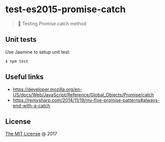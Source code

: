 # test-es2015-promise-catch

> :ledger: Testing Promise.catch method

## Unit tests

Use Jasmine to setup unit test:

```
$ npm test
```

## Useful links

* https://developer.mozilla.org/en-US/docs/Web/JavaScript/Reference/Global_Objects/Promise/catch
* https://remysharp.com/2014/11/19/my-five-promise-patterns#always-end-with-a-catch

## License

[The MIT License](http://piecioshka.mit-license.org) @ 2017
